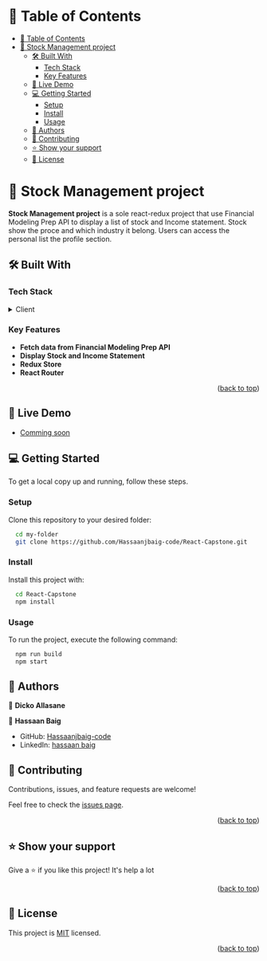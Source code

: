 <a name="readme-top"></a>


# 📗 Table of Contents

- [📗 Table of Contents](#-table-of-contents)
- [📖 Stock Management project ](#-Stock-Management-)
  - [🛠 Built With ](#-built-with-)
    - [Tech Stack ](#tech-stack-)
    - [Key Features ](#key-features-)
  - [🚀 Live Demo ](#-live-demo-)
  - [💻 Getting Started ](#-getting-started-)
    - [Setup](#setup)
    - [Install](#install)
    - [Usage](#usage)
  - [👥 Authors ](#-authors-)
  - [🤝 Contributing ](#-contributing-)
  - [⭐️ Show your support ](#️-show-your-support-)
  - [📝 License ](#-license-)

# 📖 Stock Management project <a name="about-project"></a>

**Stock Management project** is a sole react-redux project that use Financial Modeling Prep API to display a list of stock and Income statement. Stock show the proce and which industry it belong. Users can access the personal list the profile section.

## 🛠 Built With <a name="built-with"></a>

### Tech Stack <a name="tech-stack"></a>
<details>
  <summary>Client</summary>
  <ul>
    <li><a href="https://reactjs.org/">React.js</a></li>
  </ul>
</details>

### Key Features <a name="key-features"></a>

- **Fetch data from Financial Modeling Prep API**
- **Display Stock and Income Statement**
- **Redux Store**
- **React Router**

<p align="right">(<a href="#readme-top">back to top</a>)</p>

## 🚀 Live Demo <a name="live-demo"></a>

- [Comming soon](/)

## 💻 Getting Started <a name="getting-started"></a>

To get a local copy up and running, follow these steps.

### Setup

Clone this repository to your desired folder:

```sh
  cd my-folder
  git clone https://github.com/Hassaanjbaig-code/React-Capstone.git
```

### Install

Install this project with:

```sh
  cd React-Capstone
  npm install
```

### Usage

To run the project, execute the following command:

```sh
  npm run build
  npm start
```

## 👥 Authors <a name="authors"></a>

👤 **Dicko Allasane**

👤 **Hassaan Baig**

- GitHub: [Hassaanjbaig-code](https://github.com/Hassaanjbaig-code/)
- LinkedIn: [hassaan baig](https://www.linkedin.com/in/hassaan-jawwad-baig/)

## 🤝 Contributing <a name="contributing"></a>

Contributions, issues, and feature requests are welcome!

Feel free to check the [issues page](https://github.com/Hassaanjbaig-code/React-Capstone/issues).

<p align="right">(<a href="#readme-top">back to top</a>)</p>

## ⭐️ Show your support <a name="support"></a>

Give a ⭐️ if you like this project! It's help a lot

<p align="right">(<a href="#readme-top">back to top</a>)</p>

## 📝 License <a name="license"></a>

This project is [MIT](./LICENSE) licensed.

<p align="right">(<a href="#readme-top">back to top</a>)</p>